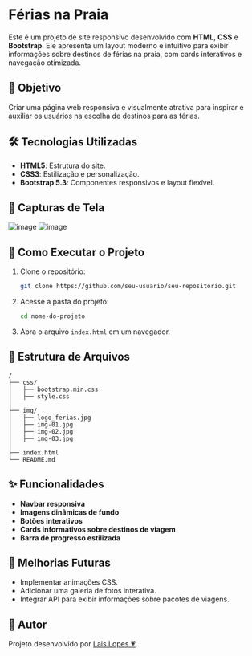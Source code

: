 # Férias na Praia

Este é um projeto de site responsivo desenvolvido com **HTML**, **CSS** e **Bootstrap**. Ele apresenta um layout moderno e intuitivo para exibir informações sobre destinos de férias na praia, com cards interativos e navegação otimizada.

## 🎯 Objetivo

Criar uma página web responsiva e visualmente atrativa para inspirar e auxiliar os usuários na escolha de destinos para as férias.

## 🛠 Tecnologias Utilizadas

- **HTML5**: Estrutura do site.
- **CSS3**: Estilização e personalização.
- **Bootstrap 5.3**: Componentes responsivos e layout flexível.

## 📸 Capturas de Tela

![image](https://github.com/user-attachments/assets/a7388fc3-8f4a-451b-8930-e33896438ecd)
![image](https://github.com/user-attachments/assets/36ec9c4e-da94-49a6-b104-1f8a1e55681b)


## 🚀 Como Executar o Projeto

1. Clone o repositório:
   ```sh
   git clone https://github.com/seu-usuario/seu-repositorio.git
   ```
2. Acesse a pasta do projeto:
   ```sh
   cd nome-do-projeto
   ```
3. Abra o arquivo `index.html` em um navegador.

## 📂 Estrutura de Arquivos

```
/
├── css/
│   ├── bootstrap.min.css
│   ├── style.css
│
├── img/
│   ├── logo_ferias.jpg
│   ├── img-01.jpg
│   ├── img-02.jpg
│   ├── img-03.jpg
│
├── index.html
└── README.md
```

## ✨ Funcionalidades

- **Navbar responsiva**
- **Imagens dinâmicas de fundo**
- **Botões interativos**
- **Cards informativos sobre destinos de viagem**
- **Barra de progresso estilizada**

## 📌 Melhorias Futuras

- Implementar animações CSS.
- Adicionar uma galeria de fotos interativa.
- Integrar API para exibir informações sobre pacotes de viagens.

## 📝 Autor

Projeto desenvolvido por [Lais Lopes 💗](https://github.com/lahlops21/).


